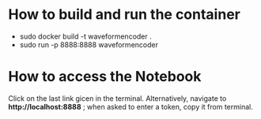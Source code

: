 # How to build and run the container
- sudo docker build -t waveformencoder .
- sudo run -p 8888:8888 waveformencoder
# How to access the Notebook 
Click on the last link gicen in the terminal. Alternatively, navigate to **http://localhost:8888** ; when asked to enter a token, copy it from terminal.
